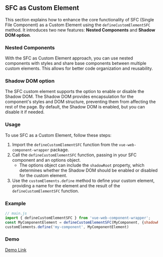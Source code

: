 

## SFC as Custom Element

This section explains how to enhance the core functionality of SFC (Single File Component) as a Custom Element using the `defineCustomElementSFC` method. It introduces two new features: **Nested Components** and **Shadow DOM option**.

### Nested Components

With the SFC as Custom Element approach, you can use nested components with styles and share base components between multiple custom elements. This allows for better code organization and reusability.

### Shadow DOM option

The SFC custom element supports the option to enable or disable the Shadow DOM. The Shadow DOM provides encapsulation for the component's styles and DOM structure, preventing them from affecting the rest of the page. By default, the Shadow DOM is enabled, but you can disable it if needed.

### Usage

To use SFC as a Custom Element, follow these steps:

1. Import the `defineCustomElementSFC` function from the `vue-web-component-wrapper` package.
2. Call the `defineCustomElementSFC` function, passing in your SFC component and an options object.
    - The options object can include the `shadowRoot` property, which determines whether the Shadow DOM should be enabled or disabled for the custom element.
3. Use the `customElements.define` method to define your custom element, providing a name for the element and the result of the `defineCustomElementSFC` function.

### Example

```javascript
// main.js
import { defineCustomElementSFC } from 'vue-web-component-wrapper';
const MyComponentElement = defineCustomElementSFC(MyComponent, {shadowRoot: false})
customElements.define('my-component', MyComponentElement)
```

### Demo
[Demo Link](https://stackblitz.com/edit/vue-web-component-wrapper?file=README.md&startScript=sfc-demo)